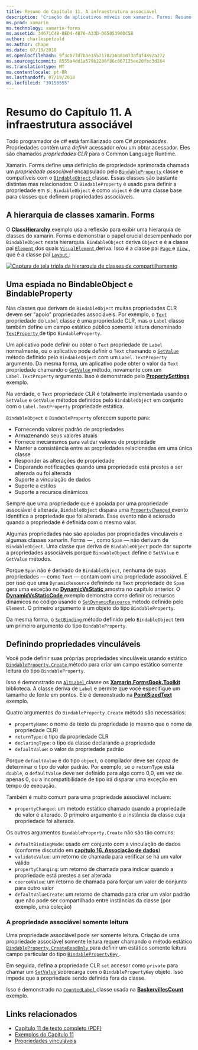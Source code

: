 ```yaml
---
title: Resumo do Capítulo 11. A infraestrutura associável
description: 'Criação de aplicativos móveis com xamarin. Forms: Resumo do Capítulo 11. A infraestrutura associável'
ms.prod: xamarin
ms.technology: xamarin-forms
ms.assetid: 34671C48-0ED4-4B76-A33D-D6505390DC5B
author: charlespetzold
ms.author: chape
ms.date: 07/19/2018
ms.openlocfilehash: 9f3c077d7bae3557178236b81073afaf4892a272
ms.sourcegitcommit: 8555a4dd1a579b2206f86c867125ee20fbc3d264
ms.translationtype: MT
ms.contentlocale: pt-BR
ms.lasthandoff: 07/19/2018
ms.locfileid: "39156555"
---
```

# <a name="summary-of-chapter-11-the-bindable-infrastructure"></a>Resumo do Capítulo 11. A infraestrutura associável

Todo programador de c# está familiarizado com C# *propriedades*. Propriedades contêm uma *definir* acessador e/ou um *obter* acessador. Eles são chamados *propriedades CLR* para o Common Language Runtime.

Xamarin. Forms define uma definição de propriedade aprimorada chamada um *propriedade associável* encapsulado pelo [ `BindableProperty` ](xref:Xamarin.Forms.BindableProperty) classe e compatíveis com o [ `BindableObject` ](xref:Xamarin.Forms.BindableObject)classe. Essas classes são bastante distintas mas relacionados: O `BindableProperty` é usado para definir a propriedade em si; `BindableObject` é como `object` é de uma classe base para classes que definem propriedades associáveis.

## <a name="the-xamarinforms-class-hierarchy"></a>A hierarquia de classes xamarin. Forms

O [ **ClassHierarchy** ](https://github.com/xamarin/xamarin-forms-book-samples/tree/master/Chapter11/ClassHierarchy) exemplo usa a reflexão para exibir uma hierarquia de classes do xamarin. Forms e demonstrar o papel crucial desempenhado por `BindableObject` nesta hierarquia. `BindableObject` deriva `Object` e é a classe pai [ `Element` ](xref:Xamarin.Forms.Element) dos quais [ `VisualElement` ](xref:Xamarin.Forms.VisualElement) deriva. Isso é a classe pai [ `Page` ](xref:Xamarin.Forms.Page) e [ `View` ](xref:Xamarin.Forms.View), que é a classe pai [ `Layout` ](xref:Xamarin.Forms.Layout):

[![Captura de tela tripla da hierarquia de classes de compartilhamento](images/ch11fg01-small.png "compartilhamento de hierarquia de classe")](images/ch11fg01-large.png#lightbox "compartilhamento da hierarquia de classe")

## <a name="a-peek-into-bindableobject-and-bindableproperty"></a>Uma espiada no BindableObject e BindableProperty

Nas classes que derivam de `BindableObject` muitas propriedades CLR devem ser "apoio" propriedades associáveis. Por exemplo, o [ `Text` ](xref:Xamarin.Forms.Label.Text) propriedade do `Label` classe é uma propriedade CLR, mas o `Label` classe também define um campo estático público somente leitura denominado [ `TextProperty` ](xref:Xamarin.Forms.Label.TextProperty) de tipo `BindableProperty`.

Um aplicativo pode definir ou obter o `Text` propriedade de `Label` normalmente, ou o aplicativo pode definir o `Text` chamando o [ `SetValue` ](xref:Xamarin.Forms.BindableObject.SetValue(Xamarin.Forms.BindableProperty,System.Object)) método definido pelo `BindableObject` com um `Label.TextProperty` argumento. Da mesma forma, um aplicativo pode obter o valor da `Text` propriedade chamando o [ `GetValue` ](xref:Xamarin.Forms.BindableObject.GetValue(Xamarin.Forms.BindableProperty)) método, novamente com um `Label.TextProperty` argumento. Isso é demonstrado pelo [ **PropertySettings** ](https://github.com/xamarin/xamarin-forms-book-samples/tree/master/Chapter11/PropertySettings) exemplo.

Na verdade, o `Text` propriedade CLR é totalmente implementada usando o `SetValue` e `GetValue` métodos definidos pelo `BindableObject` em conjunto com o `Label.TextProperty` propriedade estática.

`BindableObject` e `BindableProperty` oferecem suporte para:

- Fornecendo valores padrão de propriedades
- Armazenando seus valores atuais
- Fornece mecanismos para validar valores de propriedade
- Manter a consistência entre as propriedades relacionadas em uma única classe
- Responder às alterações de propriedade
- Disparando notificações quando uma propriedade está prestes a ser alterada ou foi alterada
- Suporte a vinculação de dados
- Suporte a estilos
- Suporte a recursos dinâmicos

Sempre que uma propriedade que é apoiada por uma propriedade associável é alterada, `BindableObject` dispara uma [ `PropertyChanged` ](xref:Xamarin.Forms.BindableObject.PropertyChanged) evento identifica a propriedade que foi alterada. Esse evento não é acionado quando a propriedade é definida com o mesmo valor.

Algumas propriedades não são apoiadas por propriedades vinculáveis e algumas classes xamarin. Forms &mdash; , como `Span` &mdash; não derivam de `BindableObject`. Uma classe que deriva de `BindableObject` pode dar suporte a propriedades associáveis porque `BindableObject` define o `SetValue` e `GetValue` métodos.

Porque `Span` não é derivado de `BindableObject`, nenhuma de suas propriedades &mdash; como `Text` &mdash; contam com uma propriedade associável. É por isso que uma `DynamicResource` definindo na `Text` propriedade de `Span` gera uma exceção no [ **DynamicVsStatic** ](https://github.com/xamarin/xamarin-forms-book-samples/tree/master/Chapter10/DynamicVsStatic) amostra no capítulo anterior. O [ **DynamicVsStaticCode** ](https://github.com/xamarin/xamarin-forms-book-samples/tree/master/Chapter11/DynamicVsStaticCode) exemplo demonstra como definir os recursos dinâmicos no código usando o [ `SetDynamicResource` ](xref:Xamarin.Forms.Element.SetDynamicResource(Xamarin.Forms.BindableProperty,System.String)) método definido pelo `Element`. O primeiro argumento é um objeto do tipo `BindableProperty`.

Da mesma forma, o [ `SetBinding` ](xref:Xamarin.Forms.BindableObject.SetBinding(Xamarin.Forms.BindableProperty,Xamarin.Forms.BindingBase)) método definido pelo `BindableObject` tem um primeiro argumento do tipo `BindableProperty`.

## <a name="defining-bindable-properties"></a>Definindo propriedades vinculáveis

Você pode definir suas próprias propriedades vinculáveis usando estático [ `BindableProperty.Create` ](xref:Xamarin.Forms.BindableProperty.Create(System.String,System.Type,System.Type,System.Object,Xamarin.Forms.BindingMode,Xamarin.Forms.BindableProperty.ValidateValueDelegate,Xamarin.Forms.BindableProperty.BindingPropertyChangedDelegate,Xamarin.Forms.BindableProperty.BindingPropertyChangingDelegate,Xamarin.Forms.BindableProperty.CoerceValueDelegate,Xamarin.Forms.BindableProperty.CreateDefaultValueDelegate)) método para criar um campo estático somente leitura do tipo `BindableProperty`.

Isso é demonstrado na [ `AltLabel` ](https://github.com/xamarin/xamarin-forms-book-samples/blob/master/Libraries/Xamarin.FormsBook.Toolkit/Xamarin.FormsBook.Toolkit/AltLabel.cs) classe os [ **Xamarin.FormsBook.Toolkit** ](https://github.com/xamarin/xamarin-forms-book-samples/tree/master/Libraries/Xamarin.FormsBook.Toolkit) biblioteca. A classe deriva de `Label` e permite que você especifique um tamanho de fonte em pontos. Ele é demonstrado na [ **PointSizedText** ](https://github.com/xamarin/xamarin-forms-book-samples/tree/master/Chapter11/PointSizedText) exemplo.

Quatro argumentos do `BindableProperty.Create` método são necessários:

- `propertyName`: o nome de texto da propriedade (o mesmo que o nome da propriedade CLR)
- `returnType`: o tipo da propriedade CLR
- `declaringType`: o tipo da classe declarando a propriedade
- `defaultValue`: o valor da propriedade padrão

Porque `defaultValue` é do tipo `object`, o compilador deve ser capaz de determinar o tipo do valor padrão. Por exemplo, se o `returnType` está `double`, o `defaultValue` deve ser definido para algo como 0,0, em vez de apenas 0, ou a incompatibilidade de tipo irá disparar uma exceção em tempo de execução.

Também é muito comum para uma propriedade associável incluem:

- `propertyChanged`: um método estático chamado quando a propriedade de valor é alterado. O primeiro argumento é a instância da classe cuja propriedade foi alterada.

Os outros argumentos `BindableProperty.Create` não são tão comuns:

- `defaultBindingMode`: usado em conjunto com a vinculação de dados (conforme discutido em [ **capítulo 16. Associação de dados**](chapter16.md))
- `validateValue`: um retorno de chamada para verificar se há um valor válido
- `propertyChanging`: um retorno de chamada para indicar quando a propriedade está prestes a ser alterada
- `coerceValue`: um retorno de chamada para forçar um valor de conjunto para outro valor
- `defaultValueCreate`: um retorno de chamada para criar um valor padrão que não pode ser compartilhado entre instâncias da classe (por exemplo, uma coleção)

### <a name="the-read-only-bindable-property"></a>A propriedade associável somente leitura

Uma propriedade associável pode ser somente leitura. Criação de uma propriedade associável somente leitura requer chamando o método estático [ `BindableProperty.CreateReadOnly` ](xref:Xamarin.Forms.BindableProperty.CreateReadOnly(System.String,System.Type,System.Type,System.Object,Xamarin.Forms.BindingMode,Xamarin.Forms.BindableProperty.ValidateValueDelegate,Xamarin.Forms.BindableProperty.BindingPropertyChangedDelegate,Xamarin.Forms.BindableProperty.BindingPropertyChangingDelegate,Xamarin.Forms.BindableProperty.CoerceValueDelegate,Xamarin.Forms.BindableProperty.CreateDefaultValueDelegate)) para definir um estático somente leitura campo particular do tipo [ `BindablePropertyKey` ](xref:Xamarin.Forms.BindablePropertyKey).

Em seguida, defina a propriedade CLR `set` accesor como `private` para chamar um [ `SetValue` ](xref:Xamarin.Forms.BindableObject.SetValue(Xamarin.Forms.BindablePropertyKey,System.Object)) sobrecarga com o `BindablePropertyKey` objeto. Isso impede que a propriedade sendo definida fora da classe.

Isso é demonstrado na [ `CountedLabel` ](https://github.com/xamarin/xamarin-forms-book-samples/blob/master/Libraries/Xamarin.FormsBook.Toolkit/Xamarin.FormsBook.Toolkit/CountedLabel.cs) classe usada na [ **BaskervillesCount** ](https://github.com/xamarin/xamarin-forms-book-samples/tree/master/Chapter11/BaskervillesCount) exemplo.

## <a name="related-links"></a>Links relacionados

- [Capítulo 11 de texto completo (PDF)](https://download.xamarin.com/developer/xamarin-forms-book/XamarinFormsBook-Ch11-Apr2016.pdf)
- [Exemplos do Capítulo 11](https://github.com/xamarin/xamarin-forms-book-samples/tree/master/Chapter11)
- [Propriedades vinculáveis](~/xamarin-forms/xaml/bindable-properties.md)
